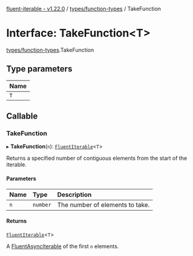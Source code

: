 [fluent-iterable - v1.22.0](../README.md) / [types/function-types](../modules/types_function_types.md) / TakeFunction

# Interface: TakeFunction<T\>

[types/function-types](../modules/types_function_types.md).TakeFunction

## Type parameters

| Name |
| :------ |
| `T` |

## Callable

### TakeFunction

▸ **TakeFunction**(`n`): [`FluentIterable`](index.FluentIterable.md)<`T`\>

Returns a specified number of contiguous elements from the start of the iterable.

#### Parameters

| Name | Type | Description |
| :------ | :------ | :------ |
| `n` | `number` | The number of elements to take. |

#### Returns

[`FluentIterable`](index.FluentIterable.md)<`T`\>

A [FluentAsyncIterable](index.FluentAsyncIterable.md) of the first `n` elements.
